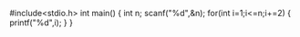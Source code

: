  #include<stdio.h>
int main()
{
    int n;
    scanf("%d",&n);
    for(int i=1;i<=n;i+=2)
    {
        printf("%d",i);
    }
}
